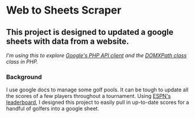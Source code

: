 # Web to Sheets Scraper

## This project is designed to updated a google sheets with data from a website.
*I'm using this to explore [Google's PHP API client](https://developers.google.com/drive/v3/web/quickstart/php) and the [DOMXPath class](http://php.net/manual/en/class.domxpath.php) class in PHP.*

### Background
I use google docs to manage some golf pools. It can be tough to update all the scores of a few players throughout a tournament. Using [ESPN's leaderboard](http://www.espn.com/golf/leaderboard), I designed this project to easily pull in up-to-date scores for a handful of golfers into a google sheet.
